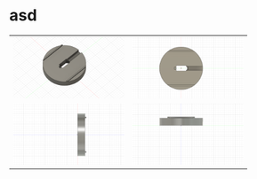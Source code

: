 # asd

<p align="center">
  <table>
    <tr>
      <td><img src="(1) lower_part.png" alt="Image 1" width="200"/></td>
      <td><img src="(1) lower_part_top.png" alt="Image 2" width="200"/></td>
    </tr>
    <tr>
      <td><img src="(1) lower_part_side.png" alt="Image 3" width="200"/></td>
      <td><img src="(1) lower_part_side2.png" alt="Image 4" width="200"/></td>
    </tr>
  </table>
</p>
